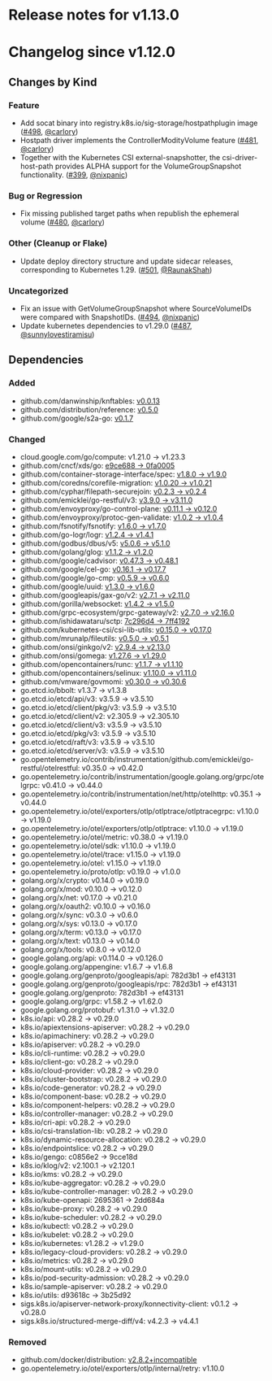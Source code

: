 # Release notes for v1.13.0

# Changelog since v1.12.0

## Changes by Kind

### Feature

- Add socat binary into registry.k8s.io/sig-storage/hostpathplugin image ([#498](https://github.com/kubernetes-csi/csi-driver-host-path/pull/498), [@carlory](https://github.com/carlory))
- Hostpath driver implements the ControllerModityVolume feature ([#481](https://github.com/kubernetes-csi/csi-driver-host-path/pull/481), [@carlory](https://github.com/carlory))
- Together with the Kubernetes CSI external-snapshotter, the csi-driver-host-path provides ALPHA support for the VolumeGroupSnapshot functionality. ([#399](https://github.com/kubernetes-csi/csi-driver-host-path/pull/399), [@nixpanic](https://github.com/nixpanic))

### Bug or Regression

- Fix missing published target paths when republish the ephemeral volume ([#480](https://github.com/kubernetes-csi/csi-driver-host-path/pull/480), [@carlory](https://github.com/carlory))

### Other (Cleanup or Flake)

- Update deploy directory structure and update sidecar releases, corresponding to Kubernetes 1.29. ([#501](https://github.com/kubernetes-csi/csi-driver-host-path/pull/501), [@RaunakShah](https://github.com/RaunakShah))

### Uncategorized

- Fix an issue with GetVolumeGroupSnapshot where SourceVolumeIDs were compared with SnapshotIDs. ([#494](https://github.com/kubernetes-csi/csi-driver-host-path/pull/494), [@nixpanic](https://github.com/nixpanic))
- Update kubernetes dependencies to v1.29.0 ([#487](https://github.com/kubernetes-csi/csi-driver-host-path/pull/487), [@sunnylovestiramisu](https://github.com/sunnylovestiramisu))

## Dependencies

### Added
- github.com/danwinship/knftables: [v0.0.13](https://github.com/danwinship/knftables/tree/v0.0.13)
- github.com/distribution/reference: [v0.5.0](https://github.com/distribution/reference/tree/v0.5.0)
- github.com/google/s2a-go: [v0.1.7](https://github.com/google/s2a-go/tree/v0.1.7)

### Changed
- cloud.google.com/go/compute: v1.21.0 → v1.23.3
- github.com/cncf/xds/go: [e9ce688 → 0fa0005](https://github.com/cncf/xds/go/compare/e9ce688...0fa0005)
- github.com/container-storage-interface/spec: [v1.8.0 → v1.9.0](https://github.com/container-storage-interface/spec/compare/v1.8.0...v1.9.0)
- github.com/coredns/corefile-migration: [v1.0.20 → v1.0.21](https://github.com/coredns/corefile-migration/compare/v1.0.20...v1.0.21)
- github.com/cyphar/filepath-securejoin: [v0.2.3 → v0.2.4](https://github.com/cyphar/filepath-securejoin/compare/v0.2.3...v0.2.4)
- github.com/emicklei/go-restful/v3: [v3.9.0 → v3.11.0](https://github.com/emicklei/go-restful/v3/compare/v3.9.0...v3.11.0)
- github.com/envoyproxy/go-control-plane: [v0.11.1 → v0.12.0](https://github.com/envoyproxy/go-control-plane/compare/v0.11.1...v0.12.0)
- github.com/envoyproxy/protoc-gen-validate: [v1.0.2 → v1.0.4](https://github.com/envoyproxy/protoc-gen-validate/compare/v1.0.2...v1.0.4)
- github.com/fsnotify/fsnotify: [v1.6.0 → v1.7.0](https://github.com/fsnotify/fsnotify/compare/v1.6.0...v1.7.0)
- github.com/go-logr/logr: [v1.2.4 → v1.4.1](https://github.com/go-logr/logr/compare/v1.2.4...v1.4.1)
- github.com/godbus/dbus/v5: [v5.0.6 → v5.1.0](https://github.com/godbus/dbus/v5/compare/v5.0.6...v5.1.0)
- github.com/golang/glog: [v1.1.2 → v1.2.0](https://github.com/golang/glog/compare/v1.1.2...v1.2.0)
- github.com/google/cadvisor: [v0.47.3 → v0.48.1](https://github.com/google/cadvisor/compare/v0.47.3...v0.48.1)
- github.com/google/cel-go: [v0.16.1 → v0.17.7](https://github.com/google/cel-go/compare/v0.16.1...v0.17.7)
- github.com/google/go-cmp: [v0.5.9 → v0.6.0](https://github.com/google/go-cmp/compare/v0.5.9...v0.6.0)
- github.com/google/uuid: [v1.3.0 → v1.6.0](https://github.com/google/uuid/compare/v1.3.0...v1.6.0)
- github.com/googleapis/gax-go/v2: [v2.7.1 → v2.11.0](https://github.com/googleapis/gax-go/v2/compare/v2.7.1...v2.11.0)
- github.com/gorilla/websocket: [v1.4.2 → v1.5.0](https://github.com/gorilla/websocket/compare/v1.4.2...v1.5.0)
- github.com/grpc-ecosystem/grpc-gateway/v2: [v2.7.0 → v2.16.0](https://github.com/grpc-ecosystem/grpc-gateway/v2/compare/v2.7.0...v2.16.0)
- github.com/ishidawataru/sctp: [7c296d4 → 7ff4192](https://github.com/ishidawataru/sctp/compare/7c296d4...7ff4192)
- github.com/kubernetes-csi/csi-lib-utils: [v0.15.0 → v0.17.0](https://github.com/kubernetes-csi/csi-lib-utils/compare/v0.15.0...v0.17.0)
- github.com/mrunalp/fileutils: [v0.5.0 → v0.5.1](https://github.com/mrunalp/fileutils/compare/v0.5.0...v0.5.1)
- github.com/onsi/ginkgo/v2: [v2.9.4 → v2.13.0](https://github.com/onsi/ginkgo/v2/compare/v2.9.4...v2.13.0)
- github.com/onsi/gomega: [v1.27.6 → v1.29.0](https://github.com/onsi/gomega/compare/v1.27.6...v1.29.0)
- github.com/opencontainers/runc: [v1.1.7 → v1.1.10](https://github.com/opencontainers/runc/compare/v1.1.7...v1.1.10)
- github.com/opencontainers/selinux: [v1.10.0 → v1.11.0](https://github.com/opencontainers/selinux/compare/v1.10.0...v1.11.0)
- github.com/vmware/govmomi: [v0.30.0 → v0.30.6](https://github.com/vmware/govmomi/compare/v0.30.0...v0.30.6)
- go.etcd.io/bbolt: v1.3.7 → v1.3.8
- go.etcd.io/etcd/api/v3: v3.5.9 → v3.5.10
- go.etcd.io/etcd/client/pkg/v3: v3.5.9 → v3.5.10
- go.etcd.io/etcd/client/v2: v2.305.9 → v2.305.10
- go.etcd.io/etcd/client/v3: v3.5.9 → v3.5.10
- go.etcd.io/etcd/pkg/v3: v3.5.9 → v3.5.10
- go.etcd.io/etcd/raft/v3: v3.5.9 → v3.5.10
- go.etcd.io/etcd/server/v3: v3.5.9 → v3.5.10
- go.opentelemetry.io/contrib/instrumentation/github.com/emicklei/go-restful/otelrestful: v0.35.0 → v0.42.0
- go.opentelemetry.io/contrib/instrumentation/google.golang.org/grpc/otelgrpc: v0.41.0 → v0.44.0
- go.opentelemetry.io/contrib/instrumentation/net/http/otelhttp: v0.35.1 → v0.44.0
- go.opentelemetry.io/otel/exporters/otlp/otlptrace/otlptracegrpc: v1.10.0 → v1.19.0
- go.opentelemetry.io/otel/exporters/otlp/otlptrace: v1.10.0 → v1.19.0
- go.opentelemetry.io/otel/metric: v0.38.0 → v1.19.0
- go.opentelemetry.io/otel/sdk: v1.10.0 → v1.19.0
- go.opentelemetry.io/otel/trace: v1.15.0 → v1.19.0
- go.opentelemetry.io/otel: v1.15.0 → v1.19.0
- go.opentelemetry.io/proto/otlp: v0.19.0 → v1.0.0
- golang.org/x/crypto: v0.14.0 → v0.19.0
- golang.org/x/mod: v0.10.0 → v0.12.0
- golang.org/x/net: v0.17.0 → v0.21.0
- golang.org/x/oauth2: v0.10.0 → v0.16.0
- golang.org/x/sync: v0.3.0 → v0.6.0
- golang.org/x/sys: v0.13.0 → v0.17.0
- golang.org/x/term: v0.13.0 → v0.17.0
- golang.org/x/text: v0.13.0 → v0.14.0
- golang.org/x/tools: v0.8.0 → v0.12.0
- google.golang.org/api: v0.114.0 → v0.126.0
- google.golang.org/appengine: v1.6.7 → v1.6.8
- google.golang.org/genproto/googleapis/api: 782d3b1 → ef43131
- google.golang.org/genproto/googleapis/rpc: 782d3b1 → ef43131
- google.golang.org/genproto: 782d3b1 → ef43131
- google.golang.org/grpc: v1.58.2 → v1.62.0
- google.golang.org/protobuf: v1.31.0 → v1.32.0
- k8s.io/api: v0.28.2 → v0.29.0
- k8s.io/apiextensions-apiserver: v0.28.2 → v0.29.0
- k8s.io/apimachinery: v0.28.2 → v0.29.0
- k8s.io/apiserver: v0.28.2 → v0.29.0
- k8s.io/cli-runtime: v0.28.2 → v0.29.0
- k8s.io/client-go: v0.28.2 → v0.29.0
- k8s.io/cloud-provider: v0.28.2 → v0.29.0
- k8s.io/cluster-bootstrap: v0.28.2 → v0.29.0
- k8s.io/code-generator: v0.28.2 → v0.29.0
- k8s.io/component-base: v0.28.2 → v0.29.0
- k8s.io/component-helpers: v0.28.2 → v0.29.0
- k8s.io/controller-manager: v0.28.2 → v0.29.0
- k8s.io/cri-api: v0.28.2 → v0.29.0
- k8s.io/csi-translation-lib: v0.28.2 → v0.29.0
- k8s.io/dynamic-resource-allocation: v0.28.2 → v0.29.0
- k8s.io/endpointslice: v0.28.2 → v0.29.0
- k8s.io/gengo: c0856e2 → 9cce18d
- k8s.io/klog/v2: v2.100.1 → v2.120.1
- k8s.io/kms: v0.28.2 → v0.29.0
- k8s.io/kube-aggregator: v0.28.2 → v0.29.0
- k8s.io/kube-controller-manager: v0.28.2 → v0.29.0
- k8s.io/kube-openapi: 2695361 → 2dd684a
- k8s.io/kube-proxy: v0.28.2 → v0.29.0
- k8s.io/kube-scheduler: v0.28.2 → v0.29.0
- k8s.io/kubectl: v0.28.2 → v0.29.0
- k8s.io/kubelet: v0.28.2 → v0.29.0
- k8s.io/kubernetes: v1.28.2 → v1.29.0
- k8s.io/legacy-cloud-providers: v0.28.2 → v0.29.0
- k8s.io/metrics: v0.28.2 → v0.29.0
- k8s.io/mount-utils: v0.28.2 → v0.29.0
- k8s.io/pod-security-admission: v0.28.2 → v0.29.0
- k8s.io/sample-apiserver: v0.28.2 → v0.29.0
- k8s.io/utils: d93618c → 3b25d92
- sigs.k8s.io/apiserver-network-proxy/konnectivity-client: v0.1.2 → v0.28.0
- sigs.k8s.io/structured-merge-diff/v4: v4.2.3 → v4.4.1

### Removed
- github.com/docker/distribution: [v2.8.2+incompatible](https://github.com/docker/distribution/tree/v2.8.2)
- go.opentelemetry.io/otel/exporters/otlp/internal/retry: v1.10.0
